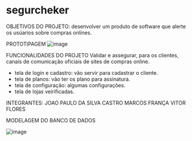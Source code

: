 # segurcheker
OBJETIVOS DO PROJETO: desenvolver um produto de software que alerte os usúarios sobre compras onlines.


PROTOTIPAGEM
![image](https://user-images.githubusercontent.com/82852402/118904057-708e4a80-b8ef-11eb-8a30-28df4f126ffc.png)


FUNCIONALIDADES DO PROJETO
Validar e assegurar, para os clientes, canais de comunicação oficiais de sites de compras online.
- tela de login e cadastro: vão servir para cadastrar o cliente.
- tela de planos: vão ter os plano para assinatura.
- tela de configuração: algumas configurações.
- tela de lojas veirificadas.



INTEGRANTES:
JOAO PAULO DA SILVA CASTRO
MARCOS FRANÇA
VITOR FLORES


MODELAGEM DO BANCO DE DADOS





![image](https://user-images.githubusercontent.com/82852402/118063699-fc442c00-b36f-11eb-8c3b-6c055a91d3df.png)

